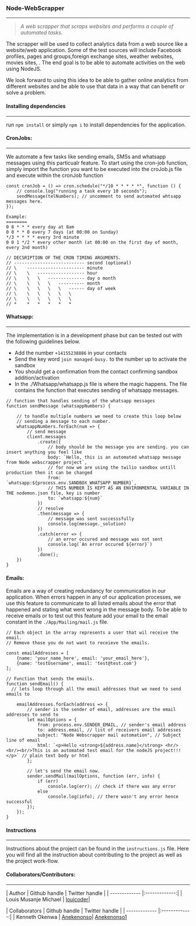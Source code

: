 ### Node-WebScrapper
---
> _A web scrapper that scraps websites and performs a couple of automated tasks._

The scrapper will be used to collect analytics data from a web source like a website/web application. Some of the test sources will include Facebook profiles, pages and groups,foreign exchange sites, weather websites, movies sites, . The end goal is to be able to automate activities on the web using NodeJS.

We look forward to using this idea to be able to gather online analytics from different websites and be able to use that data in a way that can benefit or solve a problem. 

#### Installing dependencies
---
run `npm install` or simply `npm i` to install dependencies for the application.

#### CronJobs:
---
We automate a few tasks like sending emails, SMSs and whatsapp messages using this particualr feature. To start using the cron-job function, simply import the function you want to be executed into the croJob.js file and execute within the cronJob function

```
const cronJob = () => cron.schedule("*/10 * * * * *", function () {
    // console.log("running a task every 10 seconds");
    sendMessage(telNumbers); // uncomment to send automated whtsapp messages here.
});

Example:
========
0 8 * * * every day at 8am
0 0 * * 0 every 7 days (at 00:00 on Sunday)
*/3 * * * * every 3rd minute
0 0 1 */2 * every other month (at 00:00 on the first day of month, every 2nd month)

// DECSRIPTION OF THE CRON TIMING ARGUMENTS.
// --------------------------- second (optional)
// \    ---------------------- minute
// \    \   ------------------ hour
// \    \   \   -------------- day o month
// \    \   \   \   ---------- month
// \    \   \   \   \   ------ day of week
// \    \   \   \   \   \
// \    \   \   \   \   \
// *    *   *   *   *   *
```
#### Whatsapp:
---
The implementation is in a development phase but can be tested out with the following guidelines below.
- Add the number `+14155238886` in your contacts
- Send the key word `join managed-busy.` to the number up to activate the sandbox
- You should get a confirmation from the contact confirming sandbox addition/activation
- In the ./Whatsapp/whatsapp.js file is where the magic happens. The file contains the function that executes sending of whatsapp messages. 

```
// function that handles sending of the whatsapp messages
function sendMessage (whatsappNumbers) {

    // to handle multiple numbers we need to create this loop below
    // sending a message to each number.
    whatsappNumbers.forEach(num => {
        // send message
        client.messages
            .create({
                // body should be the message you are sending. you can insert anything you feel like
                body: `Hello, this is an automated whatsapp message from Node webscrapper project`,
                // for now we are using the twilio sandbox untill production then it can be changed
                from: `whatsapp:${process.env.SANDBOX_WHATSAPP_NUMBER}`,
                // THIS NUMBER IS KEPT AS AN ENVIRONMENTAL VARIABLE IN THE nodemon.json file, key is number
                to: `whatsapp:${num}`
            })
            // resolve
            .then(message => {
                // message was sent successsfully
                console.log(message._solution)
            })
            .catch(error => {
                // an error occured and message was not sent
                console.log(`An error occured ${error}`)
            })
            .done();
    })
}
```

#### Emails:
Emails are a way of creating redundancy for communication in our application. When errors happen in any of our application processes, we use this feature to communicate to all listed emails about the error that happened and stating what went wrong in the message body. To be able to receive emails or to test out this feature add your email to the email constant in the `./App/Mailing/mail.js` file.

```
// Each object in the array represents a user that wil receive the email. 
// Remove those you do not want to receieve the emails.

const emailAddresses = [
    {name: 'your_name_here', email: 'your_email_here'},
    {name: 'testUsername', email: 'test@test.com'}
];

// Function that sends the emails.
function sendEmail() {
  // lets loop through all the email addresses that we need to send emails to
  
    emailAddresses.forEach(address => {
        // sender is the sender of email, addresses are the email addresses to send to
        let mailOptions = {
            from: process.env.SENDER_EMAIL, // sender's email address
            to: address.email, // list of receivers email addresses
            subject: "Node Webscrapper mail automation", // Subject line of email
            html: `<p>Hello <strong>${address.name}</strong> <hr/> <br/><br/>This is an automated test email for the nodeJS project!!!</p>` // plain text body or html
        };

        // let's send the email now.
        sender.sendMail(mailOptions, function (err, info) {
            if (err)
                console.log(err); // check if there was any error
            else
                console.log(info); // there wasn't any error hence successful
        });
    });
}
```
 
#### Instructions
---
Instructions about the project can be found in the `instructions.js` file. Here you will find all the instruction about contributing to the project as well as the project work-flow.

#### Collaborators/Contributors:
---

| Author        | Github handle | Twitter handle |
| ------------- |:-------------:| 
| Louis Musanje Michael     | [louicoder](https://github.com/louicoder)|


| Collaborators      | Github handle      | Twitter handle | 
| ------------- |:-------------:|
| Kenneth Okenwa | [Anekenonso](github.com/Anekenonso)| [Anekenonso1](twitter.com/Anekenonso1)
